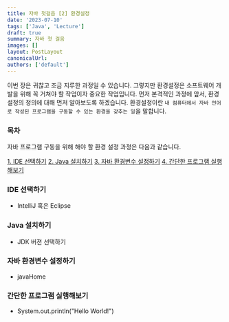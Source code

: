 ```yaml
---
title: 자바 첫걸음 [2] 환경설정
date: '2023-07-10'
tags: ['Java', 'Lecture']
draft: true
summary: 자바 첫 걸음
images: []
layout: PostLayout
canonicalUrl:
authors: ['default']
---
```


이번 장은 귀찮고 조금 지루한 과정일 수 있습니다. 그렇지만 환경설정은 소프트웨어 개발을 위해 꼭 거쳐야 할 작업이자 중요한 작업입니다. 먼저 본격적인 과정에 앞서, 환경설정의 정의에 대해 먼저 알아보도록 하겠습니다. 환경설정이란 `내 컴퓨터에서 자바 언어로 작성된 프로그램을 구동할 수 있는 환경을 갖추는 일`을 말합니다.

### 목차

자바 프로그램 구동을 위해 해야 할 환경 설정 과정은 다음과 같습니다.

[1. IDE 선택하기](#)
[2. Java 설치하기](#)
[3. 자바 환경변수 설정하기](#)
[4. 간단한 프로그램 실행해보기](#)

### IDE 선택하기

- IntelliJ 혹은 Eclipse

### Java 설치하기

- JDK 버젼 선택하기

### 자바 환경변수 설정하기

- javaHome

### 간단한 프로그램 실행해보기

- System.out.println("Hello World!")
